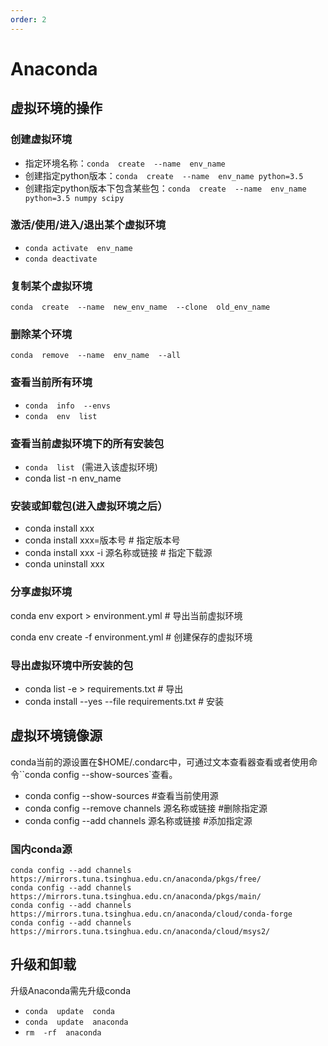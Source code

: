 ```yaml
---
order: 2
---
```


# Anaconda

## 虚拟环境的操作

### 创建虚拟环境

* 指定环境名称：`conda  create  --name  env_name`
* 创建指定python版本：`conda  create  --name  env_name python=3.5`
* 创建指定python版本下包含某些包：`conda  create  --name  env_name python=3.5 numpy scipy`

### 激活/使用/进入/退出某个虚拟环境

* `conda activate  env_name`
* `conda deactivate `

### 复制某个虚拟环境
`conda  create  --name  new_env_name  --clone  old_env_name`

### 删除某个环境
`conda  remove  --name  env_name  --all`

### 查看当前所有环境
* `conda  info  --envs`
* `conda  env  list`

### 查看当前虚拟环境下的所有安装包

* `conda  list ` (需进入该虚拟环境)
* conda  list  -n  env_name

### 安装或卸载包(进入虚拟环境之后）
* conda  install  xxx
* conda  install  xxx=版本号  # 指定版本号
* conda  install  xxx -i 源名称或链接 # 指定下载源
* conda  uninstall  xxx

### 分享虚拟环境

conda env export > environment.yml  # 导出当前虚拟环境

conda env create -f environment.yml  # 创建保存的虚拟环境

### 导出虚拟环境中所安装的包

* conda list -e > requirements.txt  # 导出
* conda install --yes --file requirements.txt  # 安装

## 虚拟环境镜像源

conda当前的源设置在$HOME/.condarc中，可通过文本查看器查看或者使用命令``conda config --show-sources`查看。

* conda config --show-sources #查看当前使用源
* conda config --remove channels 源名称或链接 #删除指定源
* conda config --add channels 源名称或链接 #添加指定源

### 国内conda源

```shell
conda config --add channels https://mirrors.tuna.tsinghua.edu.cn/anaconda/pkgs/free/
conda config --add channels https://mirrors.tuna.tsinghua.edu.cn/anaconda/pkgs/main/
conda config --add channels https://mirrors.tuna.tsinghua.edu.cn/anaconda/cloud/conda-forge 
conda config --add channels https://mirrors.tuna.tsinghua.edu.cn/anaconda/cloud/msys2/

```



## 升级和卸载

升级Anaconda需先升级conda

* `conda  update  conda`
* `conda  update  anaconda`
* `rm  -rf  anaconda`

